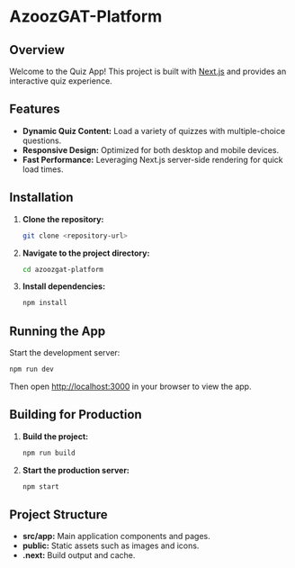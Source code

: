 # AzoozGAT-Platform

## Overview
Welcome to the Quiz App! This project is built with [Next.js](https://nextjs.org/) and provides an interactive quiz experience.

## Features
- **Dynamic Quiz Content:** Load a variety of quizzes with multiple-choice questions.
- **Responsive Design:** Optimized for both desktop and mobile devices.
- **Fast Performance:** Leveraging Next.js server-side rendering for quick load times.

## Installation
1. **Clone the repository:**
   ```sh
   git clone <repository-url>
   ```
2. **Navigate to the project directory:**
   ```sh
   cd azoozgat-platform
   ```
3. **Install dependencies:**
   ```sh
   npm install
   ```

## Running the App
Start the development server:
```sh
npm run dev
```
Then open [http://localhost:3000](http://localhost:3000) in your browser to view the app.

## Building for Production
1. **Build the project:**
   ```sh
   npm run build
   ```
2. **Start the production server:**
   ```sh
   npm start
   ```

## Project Structure
- **src/app:** Main application components and pages.
- **public:** Static assets such as images and icons.
- **.next:** Build output and cache.
